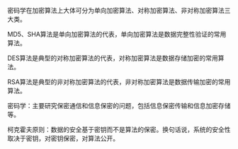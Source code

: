 密码学在加密算法上大体可分为单向加密算法、对称加密算法、非对称加密算法三大类。

MD5、SHA算法是单向加密算法的代表，单向加密算法是数据完整性验证的常用算法。

DES算法是典型的对称加密算法的代表，对称加密算法是数据存储加密的常用算法。

RSA算法是典型的非对称加密算法的代表，非对称加密算法是数据传输加密的常用算法。

密码学：主要研究保密通信和信息保密的问题，包括信息保密传输和信息加密存储等。

柯克霍夫原则：数据的安全基于密钥而不是算法的保密。换句话说，系统的安全性取决于密钥，对密钥保密，对算法公开。

